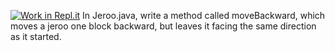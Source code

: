 [![Work in Repl.it](https://classroom.github.com/assets/work-in-replit-14baed9a392b3a25080506f3b7b6d57f295ec2978f6f33ec97e36a161684cbe9.svg)](https://classroom.github.com/online_ide?assignment_repo_id=3025774&assignment_repo_type=AssignmentRepo)
In Jeroo.java, write a method called moveBackward, which moves a jeroo one block backward, but leaves it facing the same direction as it started.


